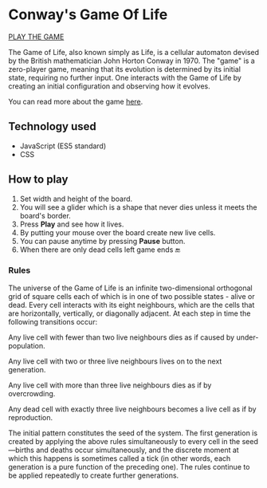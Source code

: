 # Conway's Game Of Life

[PLAY THE GAME](https://karoczerwinska.github.io/Game_Of_Life/)

The Game of Life, also known simply as Life, is a cellular automaton devised by the British mathematician John Horton Conway in 1970. The "game" is a zero-player game, meaning that its evolution is determined by its initial state, requiring no further input. One interacts with the Game of Life by creating an initial configuration and observing how it evolves.

You can read more about the game [here](https://en.wikipedia.org/wiki/Conway's_Game_of_Life).

## Technology used

* JavaScript (ES5 standard)
* CSS

## How to play

1. Set width and height of the board.
2. You will see a glider which is a shape that never dies unless it meets the board's border.
3. Press **Play** and see how it lives.
4. By putting your mouse over the board create new live cells.
5. You can pause anytime by pressing **Pause** button.
6. When there are only dead cells left game ends :end:

### Rules

The universe of the Game of Life is an infinite two-dimensional orthogonal grid of square cells each of which is in one of two possible states - alive or dead. Every cell interacts with its eight neighbours, which are the cells that are horizontally, vertically, or diagonally adjacent. At each step in time the following transitions occur:

Any live cell with fewer than two live neighbours dies as if caused by under-population.

Any live cell with two or three live neighbours lives on to the next generation.

Any live cell with more than three live neighbours dies as if by overcrowding.

Any dead cell with exactly three live neighbours becomes a live cell as if by reproduction.

The initial pattern constitutes the seed of the system. The first generation is created by applying the above rules simultaneously to every cell in the seed—births and deaths occur simultaneously, and the discrete moment at which this happens is sometimes called a tick (in other words, each generation is a pure function of the preceding one). The rules continue to be applied repeatedly to create further generations.
